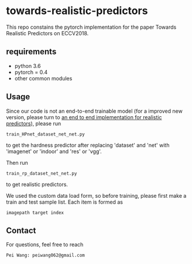 # towards-realistic-predictors

This repo constains the pytorch implementation for the paper Towards Realistic Predictors on ECCV2018.

## requirements

* python 3.6
* pytorch = 0.4
* other common modules

## Usage

Since our code is not an end-to-end trainable model (for a improved new version, please turn to [an end to end implementation for realistic predictors](https://github.com/peiwang062/end2end_realistic_predictors)), please run 
```
train_HPnet_dataset_net_net.py
```
to get the hardness predictor after replacing 'dataset' and 'net' with 'imagenet' or 'indoor' and 'res' or 'vgg'.

Then run 
```
train_rp_dataset_net_net.py
```
to get realistic predictors.

We used the custom data load form, so before training, please first make a train and test sample list. Each item is formed as 
```
imagepath target index
```


## Contact

For questions, feel free to reach
```
Pei Wang: peiwang062@gmail.com
```

